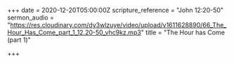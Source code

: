 +++
date = 2020-12-20T05:00:00Z
scripture_reference = "John 12:20-50"
sermon_audio = "https://res.cloudinary.com/dy3wlzuye/video/upload/v1611628890/66_The_Hour_Has_Come_part_1_12.20-50_vhc9kz.mp3"
title = "The Hour has Come (part 1)"

+++
